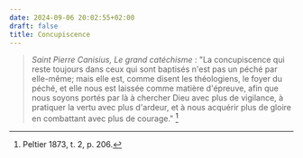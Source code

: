 ```yaml
---
date: 2024-09-06 20:02:55+02:00
draft: false
title: Concupiscence
---
```





> *Saint Pierre Canisius, Le grand catéchisme* : "La concupiscence qui reste toujours dans ceux qui sont baptisés n'est pas un péché par elle-même; mais elle est, comme disent les théologiens, le foyer du péché, et elle nous est laissée comme matière d'épreuve, afin que nous soyons portés par là à chercher Dieu avec plus de vigilance, à pratiquer la vertu avec plus d'ardeur, et à nous acquérir plus de gloire en combattant avec plus de courage." [^1]

[^1]: Peltier 1873, t. 2, p. 206.


